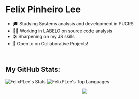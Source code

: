 <h1> Felix Pinheiro Lee </h1>

- 🎓 Studying Systems analysis and development in PUCRS
- 👨‍💻 Working in LABELO on source code analysis
- 🛠️ Sharpening on my JS skills
- 🤝 Open to on Collaborative Projects!

<br>

## My GitHub Stats:
![FelixPLee's Stats](https://github-readme-stats.vercel.app/api?username=FelixPLee&theme=vue-dark&show_icons=true&hide_border=true&count_private=true)
![FelixPLee's Top Languages](https://github-readme-stats.vercel.app/api/top-langs/?username=FelixPLee&theme=vue-dark&show_icons=true&hide_border=true&layout=compact)

<p align="center">
    <a href="https://www.linkedin.com/in/felix-pinheiro-lee-b3a40626a/"><img src="https://img.shields.io/badge/-LinkedIn-2D2B55?style=flat-square&logo=linkedin&logoColor=white"/></a>
</p>
